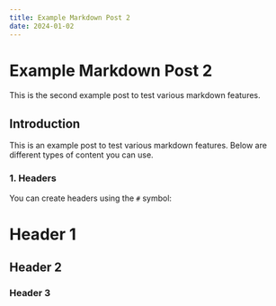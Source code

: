 ```yaml
---
title: Example Markdown Post 2
date: 2024-01-02
---
```


# Example Markdown Post 2

This is the second example post to test various markdown features.

## Introduction

This is an example post to test various markdown features. Below are different types of content you can use.

### 1. Headers

You can create headers using the `#` symbol:

# Header 1

## Header 2

### Header 3

